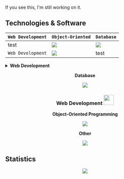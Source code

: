 If you see this, I'm still working on it.

<h2>Technologies & Software</h2>

| `Web Development` | `Object-Oriented` | `Database` |
| -- | -- | -- |
|test|<img src="https://skillicons.dev/icons?i=cs,java&perline=2"/>|<img src="https://skillicons.dev/icons?i=mysql,mongodb&perline=3"/>|<img src="https://skillicons.dev/icons?i=bash&perline=3"/>|
|`Web Development`|<img src="https://skillicons.dev/icons?i=html,css,js,nodejs&perline=4"/>| test |



<details>
<summary><b>Web Development</b></summary>
<img src="https://skillicons.dev/icons?i=html,css,js,nodejs&perline=3"/>
</details>


<div align="center">
  
  <b>Database</b>
    
  <img src="https://skillicons.dev/icons?i=mysql"/>
  
  <h3>Web Development <img height="32px" src="https://skillicons.dev/icons?i=html,css,js,nodejs"/></h3>
  
  <b>Object-Oriented Programming</b>
    
  <img src="https://skillicons.dev/icons?i=cs"/>
  
  <b>Other</b>
    
  <img src="https://skillicons.dev/icons?i=java"/>

</div>

## Statistics
<div align="center">
<img src="http://github-profile-summary-cards.vercel.app/api/cards/profile-details?username=deltagamingch&theme=tokyonight"/>
</div>
